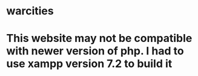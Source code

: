 # warcities

<h1>This website may not be compatible with newer version of php. I had to use xampp version 7.2 to build it</h1> 